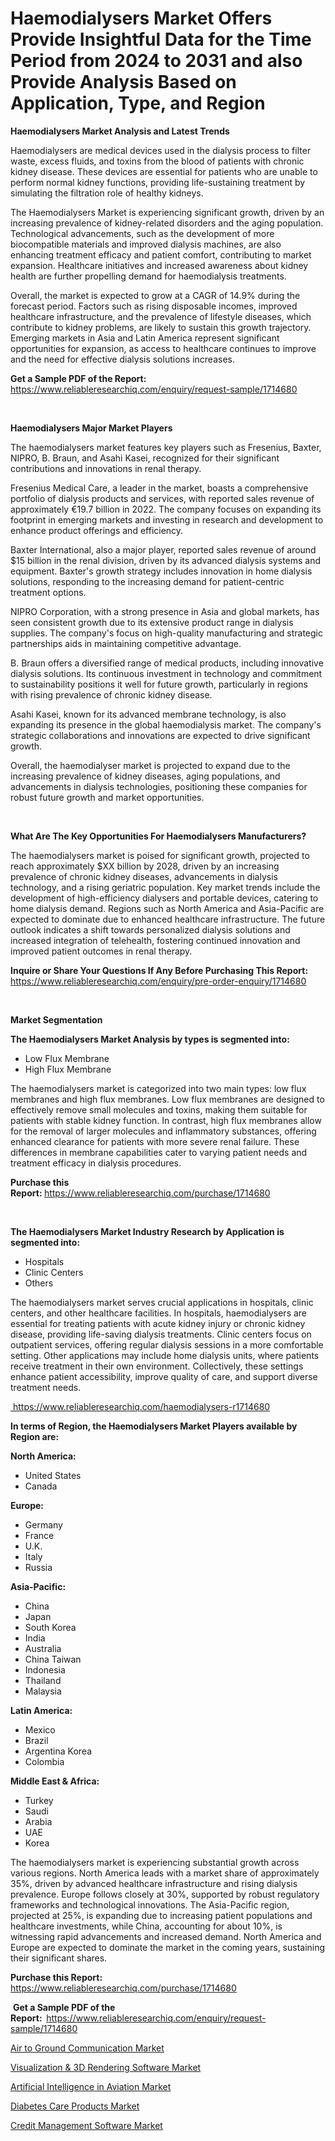 <p><h1>Haemodialysers Market Offers Provide Insightful Data for the Time Period from 2024 to 2031 and also Provide Analysis Based on Application, Type, and Region</h1></p><p><strong>Haemodialysers Market Analysis and Latest Trends</strong></p>
<p><p>Haemodialysers are medical devices used in the dialysis process to filter waste, excess fluids, and toxins from the blood of patients with chronic kidney disease. These devices are essential for patients who are unable to perform normal kidney functions, providing life-sustaining treatment by simulating the filtration role of healthy kidneys.</p><p>The Haemodialysers Market is experiencing significant growth, driven by an increasing prevalence of kidney-related disorders and the aging population. Technological advancements, such as the development of more biocompatible materials and improved dialysis machines, are also enhancing treatment efficacy and patient comfort, contributing to market expansion. Healthcare initiatives and increased awareness about kidney health are further propelling demand for haemodialysis treatments.</p><p>Overall, the market is expected to grow at a CAGR of 14.9% during the forecast period. Factors such as rising disposable incomes, improved healthcare infrastructure, and the prevalence of lifestyle diseases, which contribute to kidney problems, are likely to sustain this growth trajectory. Emerging markets in Asia and Latin America represent significant opportunities for expansion, as access to healthcare continues to improve and the need for effective dialysis solutions increases.</p></p>
<p><strong>Get a Sample PDF of the Report:&nbsp;</strong> <a href="https://www.reliableresearchiq.com/enquiry/request-sample/1714680?utm_campaign=1539&utm_medium=2&utm_source=Github&utm_content=ia&utm_term=22102024&utm_id=haemodialysers">https://www.reliableresearchiq.com/enquiry/request-sample/1714680</a></p>
<p>&nbsp;</p>
<p><strong>Haemodialysers Major Market Players</strong></p>
<p><p>The haemodialysers market features key players such as Fresenius, Baxter, NIPRO, B. Braun, and Asahi Kasei, recognized for their significant contributions and innovations in renal therapy. </p><p>Fresenius Medical Care, a leader in the market, boasts a comprehensive portfolio of dialysis products and services, with reported sales revenue of approximately €19.7 billion in 2022. The company focuses on expanding its footprint in emerging markets and investing in research and development to enhance product offerings and efficiency.</p><p>Baxter International, also a major player, reported sales revenue of around $15 billion in the renal division, driven by its advanced dialysis systems and equipment. Baxter's growth strategy includes innovation in home dialysis solutions, responding to the increasing demand for patient-centric treatment options.</p><p>NIPRO Corporation, with a strong presence in Asia and global markets, has seen consistent growth due to its extensive product range in dialysis supplies. The company's focus on high-quality manufacturing and strategic partnerships aids in maintaining competitive advantage.</p><p>B. Braun offers a diversified range of medical products, including innovative dialysis solutions. Its continuous investment in technology and commitment to sustainability positions it well for future growth, particularly in regions with rising prevalence of chronic kidney disease.</p><p>Asahi Kasei, known for its advanced membrane technology, is also expanding its presence in the global haemodialysis market. The company's strategic collaborations and innovations are expected to drive significant growth.</p><p>Overall, the haemodialyser market is projected to expand due to the increasing prevalence of kidney diseases, aging populations, and advancements in dialysis technologies, positioning these companies for robust future growth and market opportunities.</p></p>
<p>&nbsp;</p>
<p><strong>What Are The Key Opportunities For Haemodialysers Manufacturers?</strong></p>
<p><p>The haemodialysers market is poised for significant growth, projected to reach approximately $XX billion by 2028, driven by an increasing prevalence of chronic kidney diseases, advancements in dialysis technology, and a rising geriatric population. Key market trends include the development of high-efficiency dialysers and portable devices, catering to home dialysis demand. Regions such as North America and Asia-Pacific are expected to dominate due to enhanced healthcare infrastructure. The future outlook indicates a shift towards personalized dialysis solutions and increased integration of telehealth, fostering continued innovation and improved patient outcomes in renal therapy.</p></p>
<p><strong>Inquire or Share Your Questions If Any Before Purchasing This Report:</strong> <a href="https://www.reliableresearchiq.com/enquiry/pre-order-enquiry/1714680?utm_campaign=1539&utm_medium=2&utm_source=Github&utm_content=ia&utm_term=22102024&utm_id=haemodialysers">https://www.reliableresearchiq.com/enquiry/pre-order-enquiry/1714680</a></p>
<p>&nbsp;</p>
<p><strong>Market Segmentation</strong></p>
<p><strong>The Haemodialysers Market Analysis by types is segmented into:</strong></p>
<p><ul><li>Low Flux Membrane</li><li>High Flux Membrane</li></ul></p>
<p><p>The haemodialysers market is categorized into two main types: low flux membranes and high flux membranes. Low flux membranes are designed to effectively remove small molecules and toxins, making them suitable for patients with stable kidney function. In contrast, high flux membranes allow for the removal of larger molecules and inflammatory substances, offering enhanced clearance for patients with more severe renal failure. These differences in membrane capabilities cater to varying patient needs and treatment efficacy in dialysis procedures.</p></p>
<p><strong>Purchase this Report:&nbsp;</strong><a href="https://www.reliableresearchiq.com/purchase/1714680?utm_campaign=1539&utm_medium=2&utm_source=Github&utm_content=ia&utm_term=22102024&utm_id=haemodialysers">https://www.reliableresearchiq.com/purchase/1714680</a></p>
<p>&nbsp;</p>
<p><strong>The Haemodialysers Market Industry Research by Application is segmented into:</strong></p>
<p><ul><li>Hospitals</li><li>Clinic Centers</li><li>Others</li></ul></p>
<p><p>The haemodialysers market serves crucial applications in hospitals, clinic centers, and other healthcare facilities. In hospitals, haemodialysers are essential for treating patients with acute kidney injury or chronic kidney disease, providing life-saving dialysis treatments. Clinic centers focus on outpatient services, offering regular dialysis sessions in a more comfortable setting. Other applications may include home dialysis units, where patients receive treatment in their own environment. Collectively, these settings enhance patient accessibility, improve quality of care, and support diverse treatment needs.</p></p>
<p><a href="https://www.reliableresearchiq.com/haemodialysers-r1714680?utm_campaign=1539&utm_medium=2&utm_source=Github&utm_content=ia&utm_term=22102024&utm_id=haemodialysers">&nbsp;https://www.reliableresearchiq.com/haemodialysers-r1714680</a></p>
<p><strong>In terms of Region, the Haemodialysers Market Players available by Region are:</strong></p>
<p>
    <p> <strong> North America: </strong>
        <ul>
            <li>United States</li>
            <li>Canada</li>
        </ul>
        </p> 
    <p> <strong> Europe: </strong>
        <ul>
            <li>Germany</li>
            <li>France</li>
            <li>U.K.</li>
            <li>Italy</li>
            <li>Russia</li>
        </ul>
        </p> 
    <p> <strong> Asia-Pacific: </strong>
        <ul>
            <li>China</li>
            <li>Japan</li>
            <li>South Korea</li>
            <li>India</li>
            <li>Australia</li>
            <li>China Taiwan</li>
            <li>Indonesia</li>
            <li>Thailand</li>
            <li>Malaysia</li>
        </ul>
        </p> 
    <p> <strong> Latin America: </strong>
        <ul>
            <li>Mexico</li>
            <li>Brazil</li>
            <li>Argentina Korea</li>
            <li>Colombia</li>
        </ul>
        </p> 
    <p> <strong> Middle East & Africa: </strong>
        <ul>
            <li>Turkey</li>
            <li>Saudi</li>
            <li>Arabia</li>
            <li>UAE</li>
            <li>Korea</li>
        </ul>
    </p>
    </p>
<p><p>The haemodialysers market is experiencing substantial growth across various regions. North America leads with a market share of approximately 35%, driven by advanced healthcare infrastructure and rising dialysis prevalence. Europe follows closely at 30%, supported by robust regulatory frameworks and technological innovations. The Asia-Pacific region, projected at 25%, is expanding due to increasing patient populations and healthcare investments, while China, accounting for about 10%, is witnessing rapid advancements and increased demand. North America and Europe are expected to dominate the market in the coming years, sustaining their significant shares.</p></p>
<p><strong>Purchase this Report: </strong><a href="https://www.reliableresearchiq.com/purchase/1714680?utm_campaign=1539&utm_medium=2&utm_source=Github&utm_content=ia&utm_term=22102024&utm_id=haemodialysers">https://www.reliableresearchiq.com/purchase/1714680</a></p>
<p>&nbsp;<strong>Get a Sample PDF of the Report:&nbsp;&nbsp;</strong><a href="https://www.reliableresearchiq.com/enquiry/request-sample/1714680?utm_campaign=1539&utm_medium=2&utm_source=Github&utm_content=ia&utm_term=22102024&utm_id=haemodialysers">https://www.reliableresearchiq.com/enquiry/request-sample/1714680</a></p>
<p><strong></strong></p>
<p><p><a href="https://www.linkedin.com/pulse/global-perspectives-air-ground-communication-market-trends-aejsc?utm_campaign=1539&utm_medium=2&utm_source=Github&utm_content=ia&utm_term=22102024&utm_id=haemodialysers">Air to Ground Communication Market</a></p><p><a href="https://www.linkedin.com/pulse/evaluating-visualization-3d-rendering-software-market-pywjc?utm_campaign=1539&utm_medium=2&utm_source=Github&utm_content=ia&utm_term=22102024&utm_id=haemodialysers">Visualization & 3D Rendering Software Market</a></p><p><a href="https://www.linkedin.com/pulse/artificial-intelligence-aviation-value-chain-analysis-n9jdc?utm_campaign=1539&utm_medium=2&utm_source=Github&utm_content=ia&utm_term=22102024&utm_id=haemodialysers">Artificial Intelligence in Aviation Market</a></p><p><a href="https://www.linkedin.com/pulse/global-diabetes-care-products-99-cagr-forecast-2024-2031-zwvnc?utm_campaign=1539&utm_medium=2&utm_source=Github&utm_content=ia&utm_term=22102024&utm_id=haemodialysers">Diabetes Care Products Market</a></p><p><a href="https://www.linkedin.com/pulse/credit-management-software-market-evolution-key-trends-psu6c?utm_campaign=1539&utm_medium=2&utm_source=Github&utm_content=ia&utm_term=22102024&utm_id=haemodialysers">Credit Management Software Market</a></p></p>